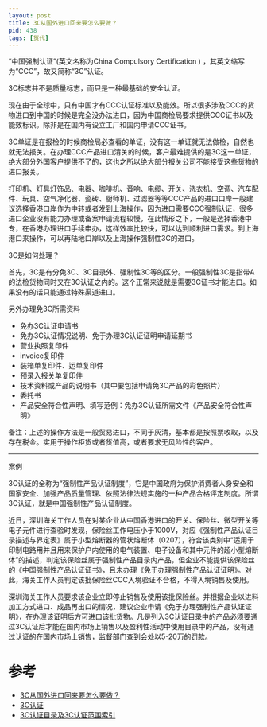 ```yaml
---
layout: post
title: 3C从国外进口回来要怎么要做？
pid: 438
tags: [货代]
---
```


“中国强制认证”(英文名称为China Compulsory Certification ) ，其英文缩写为“CCC”，故又简称“3C”认证。

3C标志并不是质量标志，而只是一种最基础的安全认证。

现在由于全球中，只有中国才有CCC认证标准以及能效。所以很多涉及CCC的货物进口到中国的时候是完全没办法进口，因为中国商检局要求提供CCC证书以及能效标识。除非是在国内有设立工厂和国内申请CCC证书。

3C单证是在报检的时候商检局必查看的单证，没有这一单证就无法做检，自然也就无法报关。在办理CCC产品进口清关的时候，客户最难提供的是3C这一单证，绝大部分外国客户提供不了的，这也之所以绝大部分报关公司不能接受这些货物的进口报关。

打印机、灯具灯饰品、电器、咖啡机、音响、电缆、开关、洗衣机、空调、汽车配件、玩具、空气净化器、瓷砖、厨师机、过滤器等等CCC产品的进口口岸一般建议选择香港口岸作为中转或者发到上海操作，因为进口需要CCC强制认证，很多进口企业没有能力办理或备案申请流程较慢，在此情形之下，一般是选择香港中专，在香港办理进口手续申办，这样效率比较快，可以达到顺利进口需求。到上海港口来操作，可以再陆地口岸以及上海操作强制性3C的进口。

3C是如何处理？

首先，3C是有分免3C、3C目录外、强制性3C等的区分。一般强制性3C是指带A的法检货物同时又在3C认证之内的。这个正常来说就是需要3C证书才能进口。如果没有的话只能通过特殊渠道进口。

另外办理免3C所需资料

+ 免办3C认证申请书
+ 免办3C认证情况说明、免于办理3C认证证明申请延期书
+ 营业执照复印件
+ invoice复印件
+ 装箱单复印件、运单复印件
+ 预录入报关单复印件
+ 技术资料或产品的说明书（其中要包括申请免3C产品的彩色照片）
+ 委托书
+ 产品安全符合性声明、填写范例：免办3C认证所需文件《产品安全符合性声明》

备注：上述的操作方法是一般贸易进口，不同于灰清，基本都是按照票收取，以及存在税金。实用于操作柜货或者货值高，或者要求无风险性的客户。

---
案例

3C认证的全称为“强制性产品认证制度”，它是中国政府为保护消费者人身安全和国家安全、加强产品质量管理、依照法律法规实施的一种产品合格评定制度。所谓3C认证，就是中国强制性产品认证制度。

近日，深圳海关工作人员在对某企业从中国香港进口的开关、保险丝、微型开关等电子元件进行查验时发现，保险丝工作电压小于1000V，对应《强制性产品认证目录描述与界定表》属于小型熔断器的管状熔断体（0207），符合该类别中“适用于印制电路用并且用来保护户内使用的电气装置、电子设备和其中元件的超小型熔断体”的描述，判定该保险丝属于强制性产品目录内产品，但企业不能提供该保险丝的《中国强制性产品认证证书》，且未办理《免于办理强制性产品认证证明》。对此，海关工作人员判定该批保险丝CCC入境验证不合格，不得入境销售及使用。

深圳海关工作人员要求该企业立即停止销售及使用该批保险丝。并根据企业以进料加工方式进口、成品再出口的情况，建议企业申请《免于办理强制性产品认证证明》，在办理该证明后方可进口该批货物。凡是列入3C认证目录中的产品必须要通过3C认证后才能在国内市场上销售以及盈利性活动中使用目录中的产品，没有通过认证的在国内市场上销售，监督部门查到会处以5-20万的罚款。



# 参考

+ [3C从国外进口回来要怎么要做？](https://zhuanlan.zhihu.com/p/32215668)
+ [3C认证](https://baike.baidu.com/item/3C%E8%AE%A4%E8%AF%81)
+ [3C认证目录及3C认证范围索引](https://zhuanlan.zhihu.com/p/25599623)